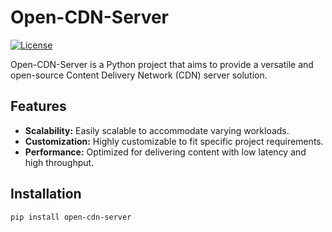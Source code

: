 # Open-CDN-Server

[![License](https://img.shields.io/badge/license-MIT-blue.svg)](LICENSE)

Open-CDN-Server is a Python project that aims to provide a versatile and open-source Content Delivery Network (CDN) server solution.

## Features

- **Scalability:** Easily scalable to accommodate varying workloads.
- **Customization:** Highly customizable to fit specific project requirements.
- **Performance:** Optimized for delivering content with low latency and high throughput.

## Installation

```bash
pip install open-cdn-server
